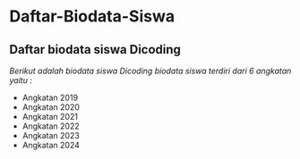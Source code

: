 Daftar-Biodata-Siswa
==
Daftar biodata siswa Dicoding
--
*Berikut adalah biodata siswa Dicoding*
*biodata siswa terdiri dari 6 angkatan yaitu :*
- Angkatan 2019
- Angkatan 2020
- Angkatan 2021
- Angkatan 2022
- Angkatan 2023
- Angkatan 2024
